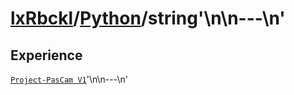# [lxRbckl]()/[Python](/Python)/string'\n\n---\n'
## Experience
[`Project-PasCam V1`](https://github.com/lxRbckl/Project-PasCam/blob/V1/README.md)'\n\n---\n'